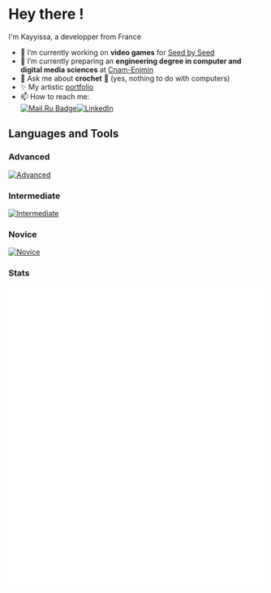 <!--![Header](https://github.com/Korayou/Korayou/blob/main/github-header.png)-->
<!--![](https://komarev.com/ghpvc/?username=Korayou&color=blueviolet&style=for-the-badge)-->
# Hey there !
I'm Kayyissa, a developper from France
- 🔭 I’m currently working on **video games** for [Seed by Seed](https://seedbyseed.studio/)
- 🌱 I’m currently preparing an **engineering degree in computer and digital media sciences** at [Cnam-Enjmin](https://www.cnam-nouvelle-aquitaine.fr/page-site,informatique-et-numerique-ingenieur-informatique-et-multimedia,78)
- 💬 Ask me about **crochet** 🧶 (yes, nothing to do with computers)
- ✨ My artistic [portfolio](https://www.canva.com/design/DAGAPZtIPl4/lRmoQvsAsg6QqP3jbRyQCg/edit?utm_content=DAGAPZtIPl4&utm_campaign=designshare&utm_medium=link2&utm_source=sharebutton)
- 📫 How to reach me:\
[![Mail.Ru Badge](https://img.shields.io/badge/Mail.Ru-005FF9?logo=maildotru&logoColor=fff&style=for-the-badge)](mailto:kayyissa@haissous.name)[![LinkedIn](https://img.shields.io/badge/linkedin-%230077B5.svg?style=for-the-badge&logo=linkedin&logoColor=white)](https://www.linkedin.com/in/kayyissa-ha%C3%AFssous-072b08237/)

## Languages and Tools
### Advanced
[![Advanced](https://skillicons.dev/icons?i=unity,cs,py)]()
### Intermediate
[![Intermediate](https://skillicons.dev/icons?i=qt,java,androidstudio,arduino,cpp,c,docker,js,jquery,html,css,bootstrap,php,powershell,bash,visualstudio,vscode)]()
### Novice
[![Novice](https://skillicons.dev/icons?i=godot,rider,blender,qt)]()
### Stats
![overview](https://github.com/Korayou/github-stats-transparent/blob/output/generated/overview.svg)![languages](https://github.com/Korayou/github-stats-transparent/blob/output/generated/languages.svg)
<!--START_SECTION:waka-->
<!--END_SECTION:waka-->
<!--[![Top Langs](https://github-readme-stats-two-xi-53.vercel.app/api/top-langs/?username=Korayou&layout=compact)](https://github.com/Korayou/github-readme-stats)
![Korayou's GitHub stats](https://github-readme-stats-two-xi-53.vercel.app/api?username=Korayou&show_icons=true&theme=tokyonight&hide=stars)-->

